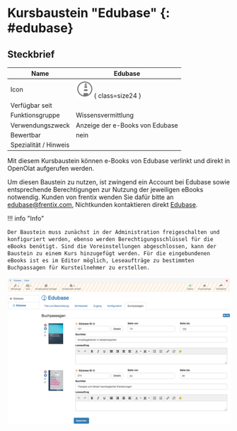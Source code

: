 #  Kursbaustein "Edubase" {: #edubase}


## Steckbrief

Name | Edubase
---------|----------
Icon | ![Edubase Icon](assets/edubas_icon.png){ class=size24  }
Verfügbar seit | 
Funktionsgruppe | Wissensvermittlung
Verwendungszweck | Anzeige der e-Books von Edubase
Bewertbar | nein
Spezialität / Hinweis |



Mit diesem Kursbaustein können e-Books von Edubase verlinkt und direkt in
OpenOlat aufgerufen werden.

Um diesen Baustein zu nutzen, ist zwingend ein Account bei Edubase sowie
entsprechende Berechtigungen zur Nutzung der jeweiligen eBooks notwendig.
Kunden von frentix wenden Sie dafür bitte an
[edubase@frentix.com](mailto:edubase@frentix.com), Nichtkunden kontaktieren
direkt [Edubase](https://www.edubase.ch/).

!!! info "Info"

    Der Baustein muss zunächst in der Administration freigeschalten und konfiguriert werden, ebenso werden Berechtigungsschlüssel für die eBooks benötigt. Sind die Voreinstellungen abgeschlossen, kann der Baustein zu einem Kurs hinzugefügt werden. Für die eingebundenen eBooks ist es im Editor möglich, Leseaufträge zu bestimmten Buchpassagen für Kursteilnehmer zu erstellen.

![Edubase Screen](assets/Edubase_DE.png)